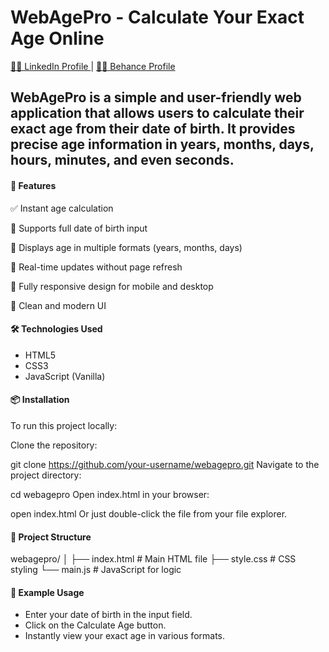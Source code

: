 # WebAgePro - Calculate Your Exact Age Online

<a href="https://www.linkedin.com/in/dharmendraverma95/" target="_blank">🧑‍💻 LinkedIn Profile </a> | <a href="https://www.behance.net/dhirukumar" target="_blank">🧑‍💻 Behance Profile </a>

## WebAgePro is a simple and user-friendly web application that allows users to calculate their exact age from their date of birth. It provides precise age information in years, months, days, hours, minutes, and even seconds.

#### 🚀 Features
✅ Instant age calculation

📅 Supports full date of birth input

🧮 Displays age in multiple formats (years, months, days)

🔁 Real-time updates without page refresh

📱 Fully responsive design for mobile and desktop

🎨 Clean and modern UI

#### 🛠️ Technologies Used
- HTML5
- CSS3
- JavaScript (Vanilla)

#### 📦 Installation
To run this project locally:

Clone the repository:


git clone https://github.com/your-username/webagepro.git
Navigate to the project directory:


cd webagepro
Open index.html in your browser:

open index.html
Or just double-click the file from your file explorer.

#### 📁 Project Structure

webagepro/
│
├── index.html          # Main HTML file
├── style.css           # CSS styling
└── main.js           # JavaScript for logic

#### 🧪 Example Usage
- Enter your date of birth in the input field.
- Click on the Calculate Age button.
- Instantly view your exact age in various formats.
